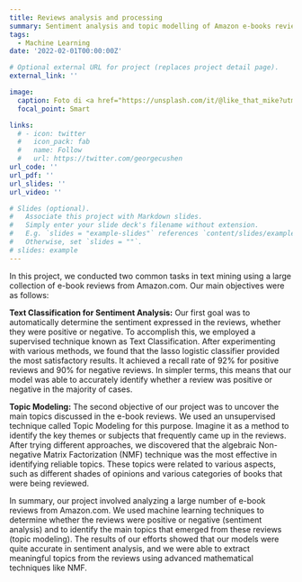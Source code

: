 ```yaml
---
title: Reviews analysis and processing
summary: Sentiment analysis and topic modelling of Amazon e-books reviews
tags:
  - Machine Learning
date: '2022-02-01T00:00:00Z'

# Optional external URL for project (replaces project detail page).
external_link: ''

image:
  caption: Foto di <a href="https://unsplash.com/it/@like_that_mike?utm_source=unsplash&utm_medium=referral&utm_content=creditCopyText">Mike Kienle</a> su <a href="https://unsplash.com/it/foto/v7KWJRqPncQ?utm_source=unsplash&utm_medium=referral&utm_content=creditCopyText">Unsplash</a>
  focal_point: Smart

links:
  # - icon: twitter
  #   icon_pack: fab
  #   name: Follow
  #   url: https://twitter.com/georgecushen
url_code: ''
url_pdf: ''
url_slides: ''
url_video: ''

# Slides (optional).
#   Associate this project with Markdown slides.
#   Simply enter your slide deck's filename without extension.
#   E.g. `slides = "example-slides"` references `content/slides/example-slides.md`.
#   Otherwise, set `slides = ""`.
# slides: example
---
```


In this project, we conducted two common tasks in text mining using a large collection of e-book reviews from Amazon.com. Our main objectives were as follows:

**Text Classification for Sentiment Analysis:** Our first goal was to automatically determine the sentiment expressed in the reviews, whether they were positive or negative. To accomplish this, we employed a supervised technique known as Text Classification. After experimenting with various methods, we found that the lasso logistic classifier provided the most satisfactory results. It achieved a recall rate of 92% for positive reviews and 90% for negative reviews. In simpler terms, this means that our model was able to accurately identify whether a review was positive or negative in the majority of cases.

**Topic Modeling:** The second objective of our project was to uncover the main topics discussed in the e-book reviews. We used an unsupervised technique called Topic Modeling for this purpose. Imagine it as a method to identify the key themes or subjects that frequently came up in the reviews. After trying different approaches, we discovered that the algebraic Non-negative Matrix Factorization (NMF) technique was the most effective in identifying reliable topics. These topics were related to various aspects, such as different shades of opinions and various categories of books that were being reviewed.

In summary, our project involved analyzing a large number of e-book reviews from Amazon.com. We used machine learning techniques to determine whether the reviews were positive or negative (sentiment analysis) and to identify the main topics that emerged from these reviews (topic modeling). The results of our efforts showed that our models were quite accurate in sentiment analysis, and we were able to extract meaningful topics from the reviews using advanced mathematical techniques like NMF.

